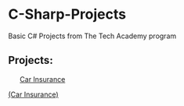 # C-Sharp-Projects
Basic C# Projects from The Tech Academy program


<h2>Projects:</h2>
  
<ul><a href="https://github.com/Kdooby/Basic-C-Sharp-Projects/tree/main/AnotherInsuranceCompany">Car Insurance</ul><p>(Car Insurance)<p>

